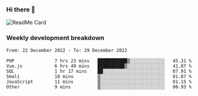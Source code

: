 ### Hi there 👋

<!--
**itzcy/itzcy** is a ✨ _special_ ✨ repository because its `README.md` (this file) appears on your GitHub profile.

Here are some ideas to get you started:

- 🔭 I’m currently working on ...
- 🌱 I’m currently learning ...
- 👯 I’m looking to collaborate on ...
- 🤔 I’m looking for help with ...
- 💬 Ask me about ...
- 📫 How to reach me: ...
- 😄 Pronouns: ...
- ⚡ Fun fact: ...
-->
![ReadMe Card](https://github-readme-stats.vercel.app/api?username=itzcy&show_icons=true&title_color=2d3198&icon_color=797cb8&text_color=24292e&bg_color=f6f8fa)

### Weekly development breakdown
<!--START_SECTION:waka-->

```text
From: 22 December 2022 - To: 29 December 2022

PHP               7 hrs 23 mins   ███████████▒░░░░░░░░░░░░░   45.31 %
Vue.js            6 hrs 49 mins   ██████████▒░░░░░░░░░░░░░░   41.87 %
SQL               1 hr 17 mins    ██░░░░░░░░░░░░░░░░░░░░░░░   07.91 %
Smali             18 mins         ▒░░░░░░░░░░░░░░░░░░░░░░░░   01.87 %
JavaScript        11 mins         ▒░░░░░░░░░░░░░░░░░░░░░░░░   01.15 %
Other             9 mins          ▒░░░░░░░░░░░░░░░░░░░░░░░░   00.93 %
```

<!--END_SECTION:waka-->
